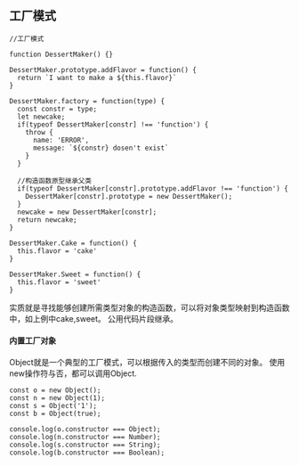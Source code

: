 ## 工厂模式

	//工厂模式
	
	function DessertMaker() {}
	
	DessertMaker.prototype.addFlavor = function() {
	  return `I want to make a ${this.flavor}`
	}
	
	DessertMaker.factory = function(type) {
	  const constr = type;
	  let newcake;
	  if(typeof DessertMaker[constr] !== 'function') {
	    throw {
	      name: 'ERROR',
	      message: `${constr} dosen't exist`
	    }
	  }
	  
	  //构造函数原型继承父类
	  if(typeof DessertMaker[constr].prototype.addFlavor !== 'function') {
	    DessertMaker[constr].prototype = new DessertMaker();
	  }
	  newcake = new DessertMaker[constr];
	  return newcake;
	}
	
	DessertMaker.Cake = function() {
	  this.flavor = 'cake'
	}
	
	DessertMaker.Sweet = function() {
	  this.flavor = 'sweet'
	}

实质就是寻找能够创建所需类型对象的构造函数，可以将对象类型映射到构造函数中，如上例中cake,sweet。
公用代码片段继承。

#### 内置工厂对象

Object就是一个典型的工厂模式，可以根据传入的类型而创建不同的对象。
使用new操作符与否，都可以调用Object.

	const o = new Object();
	const n = new Object(1);
	const s = Object('1');
	const b = Object(true);
	
	console.log(o.constructor === Object);
	console.log(n.constructor === Number);
	console.log(s.constructor === String);
	console.log(b.constructor === Boolean);